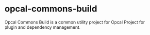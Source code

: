 # opcal-commons-build
Opcal Commons Build is a common utility project for Opcal Project for plugin and dependency management.

